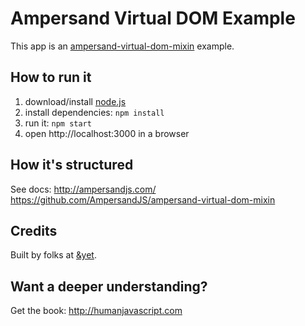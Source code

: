 # Ampersand Virtual DOM Example

This app is an [ampersand-virtual-dom-mixin](https://github.com/AmpersandJS/ampersand-virtual-dom-mixin) example.

## How to run it

1. download/install [node.js](http://nodejs.org/)
1. install dependencies: `npm install`
1. run it: `npm start`
1. open http://localhost:3000 in a browser

## How it's structured

See docs: http://ampersandjs.com/
https://github.com/AmpersandJS/ampersand-virtual-dom-mixin

## Credits

Built by folks at [&yet](http://andyet.com).

## Want a deeper understanding?

Get the book: http://humanjavascript.com
